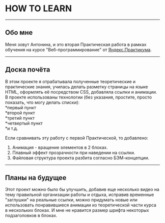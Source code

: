 # HOW TO LEARN  

------
## Обо мне  

Меня зовут Антонина, и это вторая Практическая работа в рамках обучения на курсе "Веб-программирование" от [Яндекс.Практикума](https://practicum.yandex.ru/).  

------
## Доска почёта  

В этом проекте я отрабатывала полученные теоретические и практические знания, училась делать разметку страницы на языке HTML, оформлять её посредством CSS, добавляла ссылки и анимации.  
В проекте использованы технологии (без указания, простите, просто показать, что могу делать списки):  
*первый пункт  
*второй пункт  
*третий пункт  
*четвертый пункт  
*и т.д.  

Если сравнивать эту работу с первой Практической, то добавлено:  
1. Анимация - вращение элементов в 2 блоках.  
2. Плавный эффект прозрачности при наведении на ссылки.  
3. Файловая структура проекта разбита согласно БЭМ-концепции.  

------  
## Планы на будущее  

Этот проект можно было бы улучшить, добавив еще несколько видео на тему правильной организации работы и отдыха, исправив временные "заглушки" на реальные ссылки, можно придумать новые или использовать понравившиеся анимации из теоретической части курса в нескольких блоках. И мне не нравится размер шрифта некоторых подзаголовков в блоках.  
